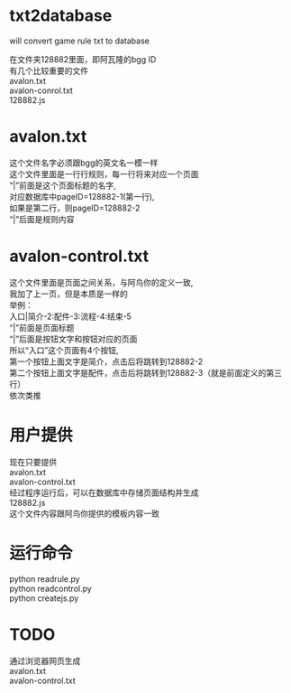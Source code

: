 # txt2database  
will convert game rule txt to database  

在文件夹128882里面，即阿瓦隆的bgg ID  
有几个比较重要的文件  
avalon.txt  
avalon-conrol.txt  
128882.js  

# avalon.txt
这个文件名字必须跟bgg的英文名一模一样  
这个文件里面是一行行规则，每一行将来对应一个页面  
“|”前面是这个页面标题的名字,  
对应数据库中pageID=128882-1(第一行),  
如果是第二行，则pageID=128882-2  
“|”后面是规则内容  

# avalon-control.txt   
这个文件里面是页面之间关系，与阿鸟你的定义一致,  
我加了上一页，但是本质是一样的  
举例：    
入口|简介-2:配件-3:流程-4:结束-5  
“|”前面是页面标题  
“|”后面是按钮文字和按钮对应的页面  
所以“入口”这个页面有4个按钮,  
第一个按钮上面文字是简介，点击后将跳转到128882-2  
第二个按钮上面文字是配件，点击后将跳转到128882-3（就是前面定义的第三行）  
依次类推  

# 用户提供
现在只要提供  
avalon.txt  
avalon-control.txt  
经过程序运行后，可以在数据库中存储页面结构并生成  
128882.js  
这个文件内容跟阿鸟你提供的模板内容一致    

# 运行命令  
python readrule.py  
python readcontrol.py  
python createjs.py  

# TODO  
通过浏览器网页生成  
avalon.txt  
avalon-control.txt  
